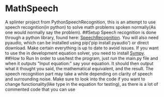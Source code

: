 # MathSpeech
A splinter project from PythonSpeechRecognition, this is an attempt to use speech recognition(in python) to solve math problems spoken normally(As one would normally say the problem).
##Setup
Speech recognition is done through a python library, found here: [SpeechRecognition](https://pypi.python.org/pypi/SpeechRecognition/). You will also need pyaudio, which can be installed using pip('pip install pyaudio') or direct download. Make certain everything is up to date to avoid issues. If you want to use the in development equation solver, you need to install [Sympy](http://www.sympy.org/en/index.html).
##How to Run
In order to use/test the program, just run the main.py file and when it outputs "Input equation:" say your equation. It should then output what it thought you said, the mathematical equivalent, and the result. The speech recognition part may take a while depending on clarity of speech and surrounding noise. Make sure to look into the code if you want to change functionality(like type in the equation for testing), as there is a lot of commented code that you can use
